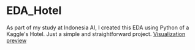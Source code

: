 # EDA_Hotel
As part of my study at Indonesia AI, I created this EDA using Python of a Kaggle's Hotel. Just a simple and straightforward project.
[Visualization preview](prev.PNG)
